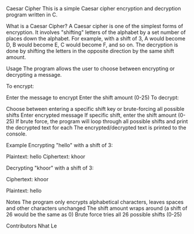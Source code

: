 Caesar Cipher
This is a simple Caesar cipher encryption and decryption program written in C.

What is a Caesar Cipher?
A Caesar cipher is one of the simplest forms of encryption. It involves "shifting" letters of the alphabet by a set number of places down the alphabet. For example, with a shift of 3, A would become D, B would become E, C would become F, and so on. The decryption is done by shifting the letters in the opposite direction by the same shift amount.

Usage
The program allows the user to choose between encrypting or decrypting a message.

To encrypt:

Enter the message to encrypt
Enter the shift amount (0-25)
To decrypt:

Choose between entering a specific shift key or brute-forcing all possible shifts
Enter encrypted message
If specific shift, enter the shift amount (0-25)
If brute force, the program will loop through all possible shifts and print the decrypted text for each
The encrypted/decrypted text is printed to the console.

Example
Encrypting "hello" with a shift of 3:

Plaintext: hello
Ciphertext: khoor

Decrypting "khoor" with a shift of 3:

Ciphertext: khoor

Plaintext: hello

Notes
The program only encrypts alphabetical characters, leaves spaces and other characters unchanged
The shift amount wraps around (a shift of 26 would be the same as 0)
Brute force tries all 26 possible shifts (0-25)

Contributors
Nhat Le


